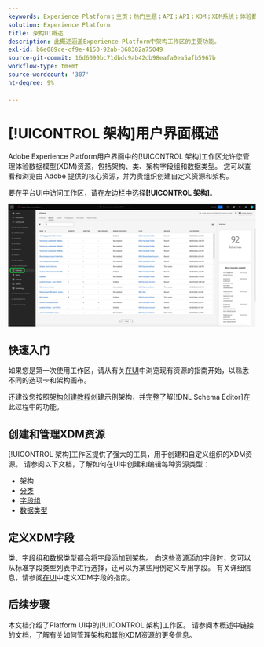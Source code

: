 ```yaml
---
keywords: Experience Platform；主页；热门主题；API；API；XDM；XDM系统；体验数据模型；数据模型；ui；工作区；
solution: Experience Platform
title: 架构UI概述
description: 此概述涵盖Experience Platform中架构工作区的主要功能。
exl-id: b6e089ce-cf9e-4150-92ab-368382a75049
source-git-commit: 16d6090bc71dbdc9ab42db98eafa0ea5afb5967b
workflow-type: tm+mt
source-wordcount: '307'
ht-degree: 9%

---
```


# [!UICONTROL 架构]用户界面概述

Adobe Experience Platform用户界面中的[!UICONTROL 架构]工作区允许您管理体验数据模型(XDM)资源，包括架构、类、架构字段组和数据类型。 您可以查看和浏览由 Adobe 提供的核心资源，并为贵组织创建自定义资源和架构。

要在平台UI中访问工作区，请在左边栏中选择&#x200B;**[!UICONTROL 架构]**。

![在Platform UI左侧导航中突出显示了架构的架构工作区。](../images/ui/overview/schemas-tab.png)

## 快速入门

如果您是第一次使用工作区，请从有关[在UI](./explore.md)中浏览现有资源的指南开始，以熟悉不同的选项卡和架构画布。

还建议您按照[架构创建教程](../tutorials/create-schema-ui.md)创建示例架构，并完整了解[!DNL Schema Editor]在此过程中的功能。

## 创建和管理XDM资源

[!UICONTROL 架构]工作区提供了强大的工具，用于创建和自定义组织的XDM资源。 请参阅以下文档，了解如何在UI中创建和编辑每种资源类型：

* [架构](./resources/schemas.md)
* [分类](./resources/classes.md)
* [字段组](./resources/field-groups.md)
* [数据类型](./resources/data-types.md)

## 定义XDM字段

类、字段组和数据类型都会将字段添加到架构。 向这些资源添加字段时，您可以从标准字段类型列表中进行选择，还可以为某些用例定义专用字段。 有关详细信息，请参阅[在UI](./fields/overview.md)中定义XDM字段的指南。

## 后续步骤

本文档介绍了Platform UI中的[!UICONTROL 架构]工作区。 请参阅本概述中链接的文档，了解有关如何管理架构和其他XDM资源的更多信息。
